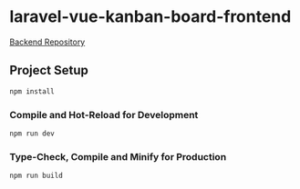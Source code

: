 # laravel-vue-kanban-board-frontend

[Backend Repository](https://github.com/kadirertandev/laravel-vue-kanban-board-backend)

## Project Setup

```sh
npm install
```

### Compile and Hot-Reload for Development

```sh
npm run dev
```

### Type-Check, Compile and Minify for Production

```sh
npm run build
```
